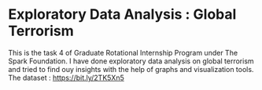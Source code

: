 # Exploratory Data Analysis : Global Terrorism
This is the task 4 of Graduate Rotational Internship Program under The Spark Foundation. I have done exploratory data analysis on global terrorism and tried to find ouy insights with the help of graphs and visualization  tools. The dataset : https://bit.ly/2TK5Xn5
